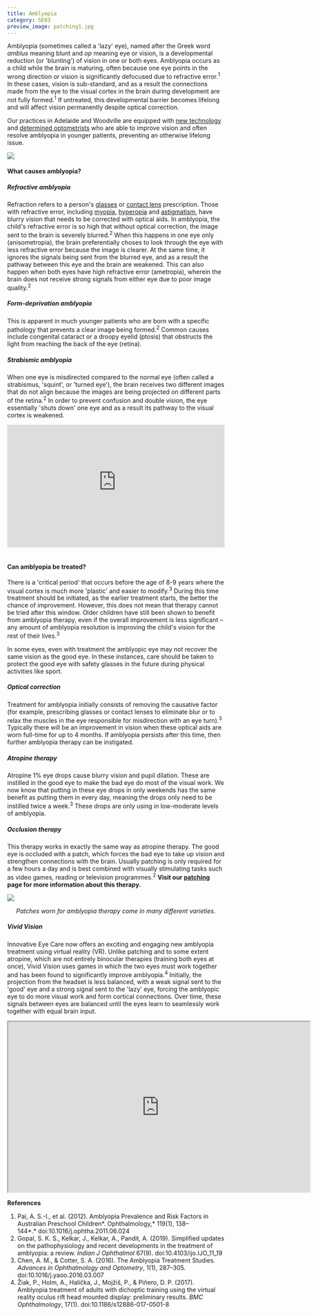 ```yaml
---
title: Amblyopia
category: SE03
preview_image: patching1.jpg
---
```

<div class="employee-heading">
<p>Amblyopia (sometimes called a 'lazy' eye), named after the Greek word <i>amblus</i> meaning blunt and <i>op</i> meaning eye or vision, is a developmental reduction (or 'blunting') of vision in one or both eyes. Amblyopia occurs as a child while the brain is maturing, often because one eye points in the wrong direction or vision is significantly defocused due to refractive error.<sup>1</sup> In these cases, vision is sub-standard, and as a result the connections made from the eye to the visual cortex in the brain during development are not fully formed.<sup>1</sup> If untreated, this developmental barrier becomes lifelong and will affect vision permanently despite optical correction.</p>
<p>Our practices in Adelaide and Woodville are equipped with <a href="https://www.innovativeeyecare.com.au/what-we-do/auto-phoropter/">new technology</a> and <a href="https://www.innovativeeyecare.com.au/who-we-are">determined optometrists</a> who are able to improve vision and often resolve amblyopia in younger patients, preventing an otherwise lifelong issue.</p>
</div>

![](/uploads/strabismus.jpg)

#### What causes amblyopia?

##### Refractive amblyopia

Refraction refers to a person's [glasses](https://www.innovativeeyecare.com.au/what-we-do/glasses/) or [contact lens](https://www.innovativeeyecare.com.au/what-we-do/contact-lenses/) prescription. Those with refractive error, including [myopia](https://www.innovativeeyecare.com.au/what-we-do/myopia/), [hyperopia](https://www.innovativeeyecare.com.au/what-we-do/hyperopia/) and [astigmatism](https://www.innovativeeyecare.com.au/what-we-do/astigmatism/), have blurry vision that needs to be corrected with optical aids. In amblyopia, the child's refractive error is so high that without optical correction, the image sent to the brain is severely blurred.<sup>2</sup> When this happens in one eye only (anisometropia), the brain preferentially choses to look through the eye with less refractive error because the image is clearer. At the same time, it ignores the signals being sent from the blurred eye, and as a result the pathway between this eye and the brain are weakened. This can also happen when both eyes have high refractive error (ametropia), wherein the brain does not receive strong signals from either eye due to poor image quality.<sup>2</sup>

##### Form-deprivation amblyopia

This is apparent in much younger patients who are born with a specific pathology that prevents a clear image being formed.<sup>2</sup> Common causes include congenital cataract or a droopy eyelid (ptosis) that obstructs the light from reaching the back of the eye (retina).

##### Strabismic amblyopia

When one eye is misdirected compared to the normal eye (often called a strabismus, 'squint', or 'turned eye'), the brain receives two different images that do not align because the images are being projected on different parts of the retina.<sup>2</sup> In order to prevent confusion and double vision, the eye essentially 'shuts down' one eye and as a result its pathway to the visual cortex is weakened.

<div class="myWrapper" style="position: relative; padding-bottom: 56.25%; height: 0;"><iframe frameborder="0" type="text/html" src="https://2689-2347.captiv8online.com/animations/embed/one/u-t?player_width=100%&player_height=100%&site_company_language=34&autostart=false" width="100%" height="100%" style="position:absolute;top:0;left:0;width:100%;height:100%;"></iframe></div>

<br>

#### Can amblyopia be treated?

There is a 'critical period' that occurs before the age of 8-9 years where the visual cortex is much more 'plastic' and easier to modify.<sup>3</sup> During this time treatment should be initiated, as the earlier treatment starts, the better the chance of improvement. However, this does not mean that therapy cannot be tried after this window. Older children have still been shown to benefit from amblyopia therapy, even if the overall improvement is less significant – any amount of amblyopia resolution is improving the child's vision for the rest of their lives.<sup>3</sup> 

In some eyes, even with treatment the amblyopic eye may not recover the same vision as the good eye. In these instances, care should be taken to protect the good eye with safety glasses in the future during physical activities like sport.

##### Optical correction

Treatment for amblyopia initially consists of removing the causative factor (for example, prescribing glasses or contact lenses to eliminate blur or to relax the muscles in the eye responsible for misdirection with an eye turn).<sup>3</sup> Typically there will be an improvement in vision when these optical aids are worn full-time for up to 4 months. If amblyopia persists after this time, then further amblyopia therapy can be instigated.

##### Atropine therapy

Atropine 1% eye drops cause blurry vision and pupil dilation. These are instilled in the good eye to make the bad eye do most of the visual work. We now know that putting in these eye drops in only weekends has the same benefit as putting them in every day, meaning the drops only need to be instilled twice a week.<sup>3</sup> These drops are only using in low-moderate levels of amblyopia.

##### Occlusion therapy

This therapy works in exactly the same way as atropine therapy. The good eye is occluded with a patch, which forces the bad eye to take up vision and strengthen connections with the brain. Usually patching is only required for a few hours a day and is best combined with visually stimulating tasks such as video games, reading or television programmes.<sup>2</sup> **Visit our [patching](/patient-resources/patching-therapy-for-amblyopia) page for more information about this therapy.**

![](/uploads/amblyopia-patching.jpg)

<center><i>Patches worn for amblyopia therapy come in many different varieties.</i></center>

##### Vivid Vision

Innovative Eye Care now offers an exciting and engaging new amblyopia treatment using virtual reality (VR). Unlike patching and to some extent atropine, which are not entirely binocular therapies (training both eyes at once), Vivid Vision uses games in which the two eyes must work together and has been found to significantly improve amblyopia.<sup>4</sup> Initially, the projection from the headset is less balanced, with a weak signal sent to the 'good' eye and a strong signal sent to the 'lazy' eye, forcing the amblyopic eye to do more visual work and form cortical connections. Over time, these signals between eyes are balanced until the eyes learn to seamlessly work together with equal brain input.

<iframe width="700" height="395"
src="https://www.youtube.com/embed/5Sr42ZdInfE">
</iframe>

<br>

**References**

1. Pai, A. S.-I., et al. (2012). Amblyopia Prevalence and Risk Factors in Australian Preschool Children*. Ophthalmology,* 119(1), 138–144*.* doi:10.1016/j.ophtha.2011.06.024
2. Gopal, S. K. S., Kelkar, J., Kelkar, A., Pandit, A. (2019). Simplified updates on the pathophysiology and recent developments in the treatment of amblyopia: a review. *Indian J Ophthalmol* 67(9). doi:10.4103/ijo.IJO_11_19
3. Chen, A. M., & Cotter, S. A. (2016). The Amblyopia Treatment Studies. *Advances in Ophthalmology and Optometry*, 1(1), 287–305. doi:10.1016/j.yaoo.2016.03.007
4. Žiak, P., Holm, A., Halička, J., Mojžiš, P., & Piñero, D. P. (2017). Amblyopia treatment of adults with dichoptic training using the virtual reality oculus rift head mounted display: preliminary results. *BMC Ophthalmology*, 17(1). doi:10.1186/s12886-017-0501-8